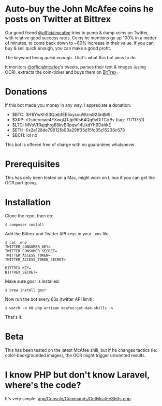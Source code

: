 # Auto-buy the John McAfee coins he posts on Twitter at Bittrex

Our good friend [@officialmcafee](https://twitter.com/officialmcafee) tries to pump & dump coins on Twitter, with relative good success rates. Coins he mentions go up 100% in a matter of minutes, to come back down to ~60% increase in their value. If you can buy & sell quick enough, you can make a good profit.

The keyword being *quick enough*. That's what this bot aims to do.

It monitors [@officialmcafee](https://twitter.com/officialmcafee)'s tweets, parses their text & images (using OCR), extracts the coin-ticker and buys them on [BitTrex](https://bittrex.com/).

# Donations

If this bot made you money in any way, I appreciate a donation:

- $BTC: 3H1iYwKhS3QtebfEE5xysouWzm924rdM9i
- $XRP: rDsbeomae4FXwgQTJp9Rs64Qg9vDiTCdBv (tag: 71711751)
- $LTC: MVoVfRajqhrg88kvBRpqw14UkdYh9DahkE
- $ETH: 0x2e128de799121b93a29ff35d15fc35c15236c673
- $BCH: lol no

This bot is offered free of charge with no guarantees whatsoever.

# Prerequisites

This has only been tested on a Mac, might work on Linux if you can get the OCR part going.

# Installation

Clone the repo, then do:

```
$ composer install
```

Add the Bittrex and Twitter API keys in your `.env` file.

```
$ cat .env
TWITTER_CONSUMER_KEY=
TWITTER_CONSUMER_SECRET=
TWITTER_ACCESS_TOKEN=
TWITTER_ACCESS_TOKEN_SECRET=

BITTREX_KEY=
BITTREX_SECRET=
```

Make sure gocr is installed:

```
$ brew install gocr
```

Now run the bot every 60s (twitter API limit):

```
$ watch -n 60 php artisan mcafee:get-dem-shills -v
```

That's it.

# Beta

This has been tested on the latest McAfee shill, but if he changes tactics (ie: color-backgrounded images), the OCR might trigger unwanted results.

# I know PHP but don't know Laravel, where's the code?

It's very simple: [app/Console/Commands/GetMcafeeShills.php](https://github.com/mattiasgeniar/McAfee-Shill-Bot/blob/master/app/Console/Commands/GetMcafeeShills.php).
